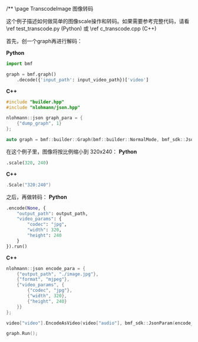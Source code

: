 /** \page TranscodeImage 图像转码

这个例子描述如何做简单的图像scale操作和转码。如果需要参考完整代码，请看 \ref test_transcode.py (Python) 或 \ref c_transcode.cpp (C++)

首先，创一个graph再进行解码：

**Python**
```python
import bmf

graph = bmf.graph()
    .decode({'input_path': input_video_path})['video']
```
**C++**
```cpp
#include "builder.hpp"
#include "nlohmann/json.hpp"

nlohmann::json graph_para = {
    {"dump_graph", 1}
};

auto graph = bmf::builder::Graph(bmf::builder::NormalMode, bmf_sdk::JsonParam(graph_para));
```

在这个例子里，图像将按比例缩小到 320x240：
**Python**
```python
.scale(320, 240)
```
**C++**
```cpp
.Scale("320:240")
```

之后，再做转码：
**Python**
```python
.encode(None, {
    "output_path": output_path,
    "video_params": {
        "codec": "jpg",
        "width": 320,
        "height": 240
    }
}).run()
```
**C++**
```cpp
nlohmann::json encode_para = {
    {"output_path", "./image.jpg"},
    {"format", "mjpeg"},
    {"video_params", {
        {"codec", "jpg"},
        {"width", 320},
        {"height", 240}
    }}
};

video["video"].EncodeAsVideo(video["audio"], bmf_sdk::JsonParam(encode_para));

graph.Run();
```